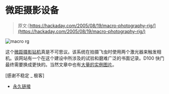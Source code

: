 # 微距摄影设备

> 原文:[https://hackaday.com/2005/08/19/macro-photography-rig/](https://hackaday.com/2005/08/19/macro-photography-rig/)

![macro rg](../Images/24e586ab7d2534cf71185223486435fe.png)

这个[微距摄影钻机](http://users.skynet.be/fotoopa/laser_module1_E.htm)真是不可思议。该系统在拍摄飞虫时使用两个激光器来触发相机。该网站有一个在这个建设中所涉及的试验和磨难广泛的书面记录。D100 快门最终需要换成更快的。当然文章中也有[大量的实例图片](http://users.skynet.be/fotoopa/beestjes/beestjes_page1.htm)。

[感谢不稳定 _ 极客]

*   [永久链接](http://users.skynet.be/fotoopa/laser_module1_E.htm)